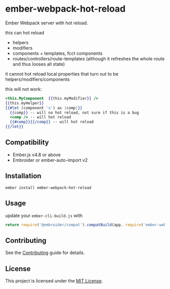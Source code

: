 # ember-webpack-hot-reload

Ember Webpack server with hot reload.

this can hot reload
* helpers
* modifiers
* components + templates, fcct components
* routes/controllers/route-templates (although it refreshes the whole route and thus looses all state)

it cannot hot reload local properties that turn out to be helpers/modifiers/components

this will not work:
```hbs
<this.MyComponent  {{this.myModifier}} />
{{this.myHelper}}
{{#let (component 'x') as |comp|}}
  {{comp}} -- will no hot reload, not sure if this is a bug
  <comp /> -- will hot reload
  {{#comp}}{{/comp}} -- will hot reload
{{/let}}
```

## Compatibility

- Ember.js v4.8 or above
- Embroider or ember-auto-import v2

## Installation

```
ember install ember-webpack-hot-reload
```

## Usage

update your `ember-cli-build.js` with

```js
return require('@embroider/compat').compatBuild(app, require('ember-webpack-hot-reload').Webpack, {...});
```

## Contributing

See the [Contributing](CONTRIBUTING.md) guide for details.

## License

This project is licensed under the [MIT License](LICENSE.md).
